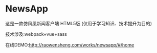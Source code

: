 # NewsApp

这是一款仿凤凰新闻客户端 HTML5版  (仅用于学习知识、技术提升为目的)

技术涉及:webpack+vue+sass

在线DEMO:http://raowensheng.com/works/newsapp/#/home
